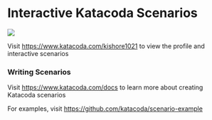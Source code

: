 # Interactive Katacoda Scenarios

[![](http://shields.katacoda.com/katacoda/kishore1021/count.svg)](https://www.katacoda.com/kishore1021 "Get your profile on Katacoda.com")

Visit https://www.katacoda.com/kishore1021 to view the profile and interactive scenarios

### Writing Scenarios
Visit https://www.katacoda.com/docs to learn more about creating Katacoda scenarios

For examples, visit https://github.com/katacoda/scenario-example
